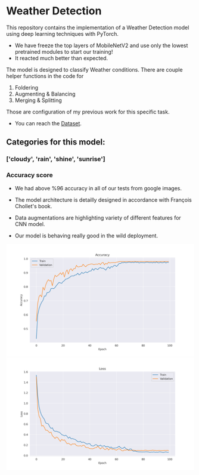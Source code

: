 # Weather Detection



This repository contains the implementation of a Weather Detection model using deep learning techniques with PyTorch. 

- We have freeze the top layers of MobileNetV2 and use only the lowest pretrained modules to start our training!
- It reacted much better than expected.

The model is designed to classify Weather conditions. There are couple helper functions in the code for 

1. Foldering
2. Augmenting & Balancing
3. Merging & Splitting

Those are configuration of my previous work for this specific task.

- You can reach the [Dataset](https://data.mendeley.com/datasets/4drtyfjtfy/1). 

## Categories for this model:
### ['cloudy', 'rain', 'shine', 'sunrise']

### Accuracy score
- We had above %96 accuracy in all of our tests from google images.

- The model architecture is detailly designed in accordance with François Chollet's book.

- Data augmentations are highlighting variety of different features for CNN model.
- Our model is behaving really good in the wild deployment.

![Accuracy](/accuracy_graph.png "Score")
![LossGraph](/loss_graph.png "Loss")

    

